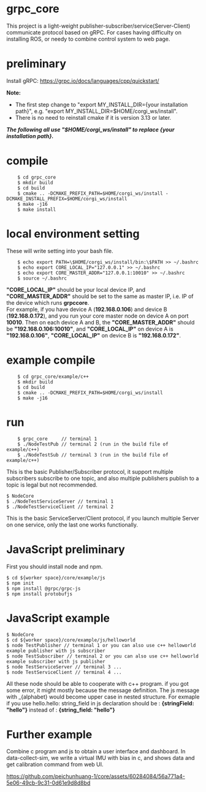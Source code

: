 # grpc_core
This project is a light-weight publisher-subscriber/service(Server-Client) communicate protocol based on gRPC. For cases having difficulty on installing ROS, or needy to combine control system to web page.

# preliminary
Install gRPC: https://grpc.io/docs/languages/cpp/quickstart/  

**Note:**
* The first step change to "export MY_INSTALL_DIR={your installation path}", e.g. "export MY_INSTALL_DIR=$HOME/corgi_ws/install".
* There is no need to reinstall cmake if it is version 3.13 or later.

***The following all use "$HOME/corgi_ws/install" to replace {your installation path}.***
# compile
```
    $ cd grpc_core
    $ mkdir build
    $ cd build
    $ cmake .. -DCMAKE_PREFIX_PATH=$HOME/corgi_ws/install -DCMAKE_INSTALL_PREFIX=$HOME/corgi_ws/install
    $ make -j16
    $ make install
```

# local environment setting
These will write setting into your bash file.
```
    $ echo export PATH=\$HOME/corgi_ws/install/bin:\$PATH >> ~/.bashrc
    $ echo export CORE_LOCAL_IP="127.0.0.1" >> ~/.bashrc
    $ echo export CORE_MASTER_ADDR="127.0.0.1:10010" >> ~/.bashrc
    $ source ~/.bashrc
```
**"CORE_LOCAL_IP"** should be your local device IP, and **"CORE_MASTER_ADDR"** should be set to the same as master IP, i.e. IP of the device which runs **grpccore**.  
For example, if you have device A (**192.168.0.106**) and device B (**192.168.0.172**), and you run your core master node on device A on port **10010**. Then on each device A and B, the **"CORE_MASTER_ADDR"** should be **"192.168.0.106:10010"**, and **"CORE_LOCAL_IP"** on device A is **"192.168.0.106"**, **"CORE_LOCAL_IP"** on device B is **"192.168.0.172"**. 

# example compile
```
    $ cd grpc_core/example/c++ 
    $ mkdir build 
    $ cd build 
    $ cmake .. -DCMAKE_PREFIX_PATH=$HOME/corgi_ws/install
    $ make -j16
```

# run
```
    $ grpc_core     // terminal 1
    $ ./NodeTestPub // terminal 2 (run in the build file of example/c++)
    $ ./NodeTestSub // terminal 3 (run in the build file of example/c++)
```
This is the basic Publisher/Subscriber protocol, it support multiple subscribers subscribe to one topic, and also multiple publishers publish to a topic is legal but not recommended.

    $ NodeCore 
    $ ./NodeTestServiceServer // terminal 1
    $ ./NodeTestServiceClient // terminal 2

This is the basic ServiceServer/Client protocol, if you launch multiple Server on one service, only the last one works functionally.

# JavaScript preliminary

First you should install node and npm.

    $ cd ${worker space}/core/example/js
    $ npm init
    $ npm install @grpc/grpc-js
    $ npm install protobufjs
    
# JavaScript example
    $ NodeCore
    $ cd ${worker space}/core/example/js/helloworld 
    $ node TestPublisher // terminal 1 or you can also use c++ helloworld example publisher with js subscriber
    $ node TestSubscriber // terminal 2 or you can also use c++ helloworld example subscriber with js publisher
    $ node TestServiceServer // terminal 3 ...
    $ node TestServiceClient // terminal 4 ...

All these node should be able to cooperate with c++ program. if you got some error, it might mostly because the message definition. The js message with _{alphabet} would become upper case in nested structure. For exmaple if you use hello.hello: 
string_field in js declaration should be : **{stringField: "hello"}** instead of : **{string_field: "hello"}**

# Further example

Combine c program and js to obtain a user interface and dashboard. In data-collect-sim, we write a virtual IMU with bias in c, and shows data and get calibration command from web UI.



https://github.com/peichunhuang-1/core/assets/60284084/56a771a4-5e06-49cb-9c31-0d61e9d8d8bd


